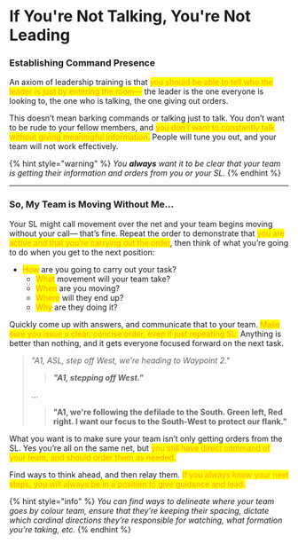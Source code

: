 # If You're Not Talking, You're Not Leading

### Establishing Command Presence

An axiom of leadership training is that <mark style="color:orange;">you should be able to tell who the leader is just by entering the room—</mark> the leader is the one everyone is looking to, the one who is talking, the one giving out orders.

This doesn’t mean barking commands or talking just to talk. You don’t want to be rude to your fellow members, and <mark style="color:orange;">you don’t want to constantly talk without giving meaningful information.</mark> People will tune you out, and your team will not work effectively.

{% hint style="warning" %}
_You **always** want it to be clear that your team is getting their information and orders from you or your SL._
{% endhint %}

***

### So, My Team is Moving Without Me...

Your SL might call movement over the net and your team begins moving without your call— that’s fine. Repeat the order to demonstrate that <mark style="color:orange;">you are active and that you’re carrying out the order</mark>, then think of what you’re going to do when you get to the next position:

* <mark style="color:orange;">How</mark> are you going to carry out your task?
  * <mark style="color:orange;">What</mark> movement will your team take?
  * <mark style="color:orange;">When</mark> are you moving?
  * <mark style="color:orange;">Where</mark> will they end up?
  * <mark style="color:orange;">Why</mark> are they doing it?

Quickly come up with answers, and communicate that to your team. <mark style="color:orange;">Make sure you issue a clear, concise order, even if just repeating SL.</mark> Anything is better than nothing, and it gets everyone focused forward on the next task.

> _"A1, ASL, step off West, we're heading to Waypoint 2."_
>
> > _**"A1, stepping off West."**_
>
> ...
>
> > **"A1, we're following the defilade to the South. Green left, Red right. I want our focus to the South-West to protect our flank."**

What you want is to make sure your team isn’t only getting orders from the SL. Yes you’re all on the same net, but <mark style="color:orange;">you still have direct command of your team, and should order them as needed.</mark>&#x20;

Find ways to think ahead, and then relay them. <mark style="color:orange;">If you always know your next steps, you will always be in a position to give guidance and lead.</mark>

{% hint style="info" %}
_You can find ways to delineate where your team goes by colour team, ensure that they’re keeping their spacing, dictate which cardinal directions they’re responsible for watching, what formation you’re taking, etc._
{% endhint %}
